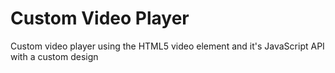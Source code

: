 # Custom Video Player
 Custom video player using the HTML5 video element and it's JavaScript API with a custom design
